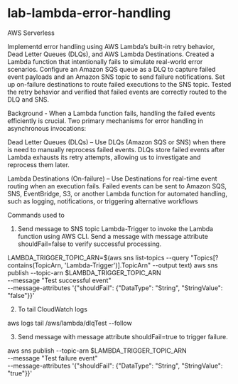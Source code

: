 # lab-lambda-error-handling
AWS Serverless

Implementd error handling using AWS Lambda’s built-in retry behavior, Dead Letter Queues (DLQs), and AWS Lambda Destinations. Created a Lambda function that intentionally fails to simulate real-world error scenarios. Configure an Amazon SQS queue as a DLQ to capture failed event payloads and an Amazon SNS topic to send failure notifications. Set up on-failure destinations to route failed executions to the SNS topic. Tested the retry behavior and verified that failed events are correctly routed to the DLQ and SNS.

Background - When a Lambda function fails, handling the failed events efficiently is crucial. Two primary mechanisms for error handling in asynchronous invocations:

Dead Letter Queues (DLQs) – Use DLQs (Amazon SQS or SNS) when there is need to manually reprocess failed events. DLQs store failed events after Lambda exhausts its retry attempts, allowing us to investigate and reprocess them later.

Lambda Destinations (On-failure) – Use Destinations for real-time event routing when an execution fails. Failed events can be sent to Amazon SQS, SNS, EventBridge, S3, or another Lambda function for automated handling, such as logging, notifications, or triggering alternative workflows

Commands used to 

1. Send message to SNS topic Lambda-Trigger to invoke the Lambda function using AWS CLI. Send a message with message attribute shouldFail=false to verify successful processing.

LAMBDA_TRIGGER_TOPIC_ARN=$(aws sns list-topics --query "Topics[?contains(TopicArn, 'Lambda-Trigger')].TopicArn" --output text)
aws sns publish --topic-arn $LAMBDA_TRIGGER_TOPIC_ARN \
--message "Test successful event" \
--message-attributes '{"shouldFail": {"DataType": "String", "StringValue": "false"}}'

2. To tail CloudWatch logs

aws logs tail /aws/lambda/dlqTest --follow

3. Send message with message attribute shouldFail=true to trigger failure.

aws sns publish --topic-arn $LAMBDA_TRIGGER_TOPIC_ARN \
--message "Test failure event" \
--message-attributes '{"shouldFail": {"DataType": "String", "StringValue": "true"}}'
